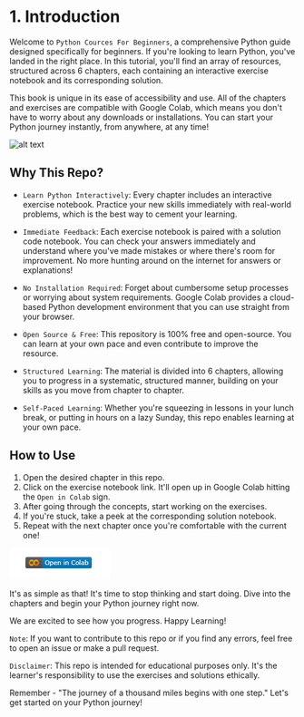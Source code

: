 # 1. Introduction

Welcome to `Python Cources For Beginners`, a comprehensive Python guide designed specifically for beginners. If you're looking to learn Python, you've landed in the right place. In this tutorial, you'll find an array of resources, structured across 6 chapters, each containing an interactive exercise notebook and its corresponding solution.

This book is unique in its ease of accessibility and use. All of the chapters and exercises are compatible with Google Colab, which means you don't have to worry about any downloads or installations. You can start your Python journey instantly, from anywhere, at any time!

![alt text](/images/AnastasiaR_artificial_intelligence_mind_unisex_against_the_blac_e72fb188-03e5-4301-9647-62712157f098.png "robot women")


## Why This Repo?

- `Learn Python Interactively`: Every chapter includes an interactive exercise notebook. Practice your new skills immediately with real-world problems, which is the best way to cement your learning.

- `Immediate Feedback`: Each exercise notebook is paired with a solution code notebook. You can check your answers immediately and understand where you've made mistakes or where there's room for improvement. No more hunting around on the internet for answers or explanations!

- `No Installation Required`: Forget about cumbersome setup processes or worrying about system requirements. Google Colab provides a cloud-based Python development environment that you can use straight from your browser.

- `Open Source & Free`: This repository is 100% free and open-source. You can learn at your own pace and even contribute to improve the resource.

- `Structured Learning`: The material is divided into 6 chapters, allowing you to progress in a systematic, structured manner, building on your skills as you move from chapter to chapter.

- `Self-Paced Learning`: Whether you're squeezing in lessons in your lunch break, or putting in hours on a lazy Sunday, this repo enables learning at your own pace.

## How to Use

1. Open the desired chapter in this repo.
2. Click on the exercise notebook link. It'll open up in Google Colab hitting the `Open in Colab` sign.
3. After going through the concepts, start working on the exercises.
4. If you're stuck, take a peek at the corresponding solution notebook.
4. Repeat with the next chapter once you're comfortable with the current one!

![alt text](/images/colab_small.png "colab")

It's as simple as that! It's time to stop thinking and start doing. Dive into the chapters and begin your Python journey right now.

We are excited to see how you progress. Happy Learning!

`Note`: If you want to contribute to this repo or if you find any errors, feel free to open an issue or make a pull request.

`Disclaimer`: This repo is intended for educational purposes only. It's the learner's responsibility to use the exercises and solutions ethically.

Remember - "The journey of a thousand miles begins with one step." Let's get started on your Python journey!

